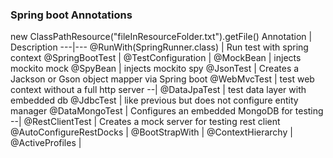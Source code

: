 ### Spring boot Annotations
new ClassPathResource("fileInResourceFolder.txt").getFile() 
Annotation | Description
---|---
@RunWith(SpringRunner.class) | Run test with spring context
@SpringBootTest |
@TestConfiguration |
@MockBean | injects mockito mock
@SpyBean | injects mockito spy
@JsonTest | Creates a Jackson  or Gson object mapper via Spring boot
@WebMvcTest | test web context without a full http server
--|
@DataJpaTest | test data layer with embedded db
@JdbcTest |  like previous but does not configure entity manager
@DataMongoTest | Configures an embedded MongoDB for testing
--|
@RestClientTest | Creates a mock server for testing rest client
@AutoConfigureRestDocks |
@BootStrapWith |
@ContextHierarchy |
@ActiveProfiles |